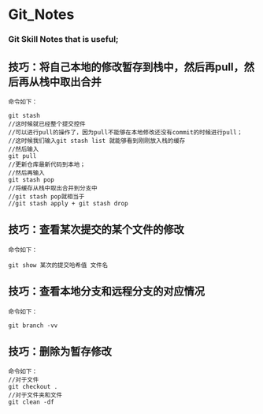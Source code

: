 # Git_Notes

### Git Skill Notes that is useful;

## 技巧：将自己本地的修改暂存到栈中，然后再pull，然后再从栈中取出合并
	命令如下：

	git stash
	//这时候就已经整个提交控件
	//可以进行pull的操作了，因为pull不能够在本地修改还没有commit的时候进行pull；
	//这时候我们输入git stash list 就能够看到刚刚放入栈的缓存
	//然后输入
	git pull
	//更新仓库最新代码到本地；
	//然后再输入
	git stash pop
	//将缓存从栈中取出合并到分支中
	//git stash pop就相当于
	//git stash apply + git stash drop
	
## 技巧：查看某次提交的某个文件的修改
	命令如下：

	git show 某次的提交哈希值 文件名

## 技巧：查看本地分支和远程分支的对应情况
	命令如下：

	git branch -vv

## 技巧：删除为暂存修改
	命令如下：
	//对于文件
	git checkout .
	//对于文件夹和文件
	git clean -df
